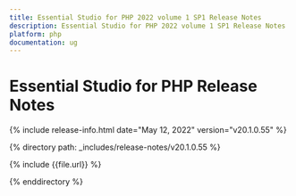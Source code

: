 ```yaml
---
title: Essential Studio for PHP 2022 volume 1 SP1 Release Notes  
description: Essential Studio for PHP 2022 volume 1 SP1 Release Notes  
platform: php
documentation: ug
---
```


# Essential Studio for PHP  Release Notes  

{% include release-info.html date="May 12, 2022"  version="v20.1.0.55" %} 

{% directory path: _includes/release-notes/v20.1.0.55 %}

{% include {{file.url}} %}

{% enddirectory %}